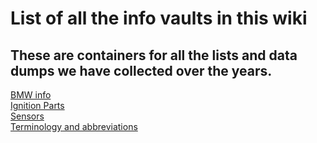 # List of all the info vaults in this wiki
## These are containers for all the lists and data dumps we have collected over the years.

[BMW info](Vault_BWM_Info.md)  
[Ignition Parts](Vault-Of-Ignition-Parts)  
[Sensors](Vault-Of-Sensors)  
[Terminology and abbreviations](Vault-Of-Terminology)  
